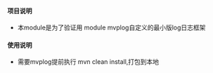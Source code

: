 #### 项目说明
- 本module是为了验证用 module mvplog自定义的最小版log日志框架

#### 使用说明
- 需要mvplog提前执行 mvn clean install,打包到本地